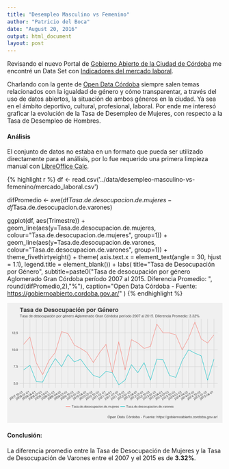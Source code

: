 ```yaml
---
title: "Desempleo Masculino vs Femenino"
author: "Patricio del Boca"
date: "August 20, 2016"
output: html_document
layout: post
---
```


Revisando el nuevo Portal de [Gobierno Abierto de la Ciudad de Córdoba](https://gobiernoabierto.cordoba.gov.ar/) me encontré un Data Set con [Indicadores del mercado laboral](https://gobiernoabierto.cordoba.gov.ar/data/datos-abiertos/categoria/mercado-laboral/indicadores-del-mercado-laboral-aglomerado-gran-cordoba-2007-a-2015/54).


Charlando con la gente de [Open Data Córdoba](opendatacordoba.org) siempre salen temas relacionados con la igualdad de género y cómo transparentar, a través del uso de datos abiertos, la situación de ambos géneros en la ciudad. Ya sea en el ámbito deportivo, cultural, profesional, laboral. Por ende me interesó graficar la evolución de la Tasa de Desempleo de Mujeres, con respecto a la Tasa de Desempleo de Hombres.

#### Análisis
El conjunto de datos no estaba en un formato que pueda ser utilizado directamente para el análisis, por lo fue requerido una primera limpieza manual con [LibreOffice Calc](https://es.libreoffice.org/descubre/calc/).


{% highlight r %}
df <- read.csv('../data/desempleo-masculino-vs-femenino/mercado_laboral.csv')

difPromedio <- ave(df$Tasa.de.desocupacion.de.mujeres - df$Tasa.de.desocupacion.de.varones)

ggplot(df, aes(Trimestre)) +
 geom_line(aes(y=Tasa.de.desocupacion.de.mujeres,
               colour="Tasa.de.desocupacion.de.mujeres", group=1)) +
 geom_line(aes(y=Tasa.de.desocupacion.de.varones,
               colour="Tasa.de.desocupacion.de.varones", group=1)) +
  theme_fivethirtyeight() +
  theme(
    axis.text.x = element_text(angle = 30, hjust = 1.1),
    legend.title = element_blank()) +
  labs(
    title="Tasa de Desocupación por Género",
    subtitle=paste0("Tasa de desocupación por género Aglomerado Gran Córdoba período 2007 al 2015. Diferencia Promedio: ", round(difPromedio,2),"%"),
    caption="Open Data Córdoba - Fuente: https://gobiernoabierto.cordoba.gov.ar/"
  )
{% endhighlight %}

<img src="/figs/2016-08-20-Desempleo-masculino-vs-femenino/plot-1.png" title="center" alt="center" style="display: block; margin: auto;" />

#### Conclusión:
La diferencia promedio entre la Tasa de Desocupación de Mujeres y la Tasa de Desocupación de Varones entre el 2007 y el 2015 es de **3.32%**.
